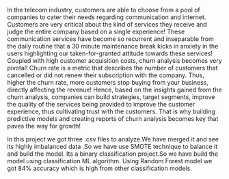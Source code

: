 In the telecom industry, customers are able to choose from a pool of companies to cater their needs regarding communication and internet.
Customers are very critical about the kind of services they receive and judge the entire company based on a single experience! 
These communication services have become so recurrent and inseparable from the daily routine that a 30 minute maintenance break kicks in anxiety in the users highlighting our taken-for-granted attitude
towards these services! Coupled with high customer acquisition costs, churn analysis becomes very pivotal!
Churn rate is a metric that describes the number of customers that cancelled or did not renew their subscription with the company. 
Thus, higher the churn rate, more customers stop buying from your business, directly affecting the revenue!
Hence, based on the insights gained from the churn analysis, companies can build strategies, target segments, improve the quality of the services being provided to improve the customer experience,
thus cultivating trust with the customers. That is why building predictive models and creating reports of churn analysis becomes key that paves the way for growth!

In this project we got three .csv files to analyze.We have merged it and see its highly imbalanced data .So we have use SMOTE technique to balance it and build the model.
Its a binary classification project.So we have build the model using classification ML algorithm.
Using Random Forest model we got 84% accuracy which is high from other classification models.
